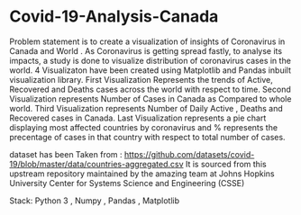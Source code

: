 # Covid-19-Analysis-Canada
Problem statement is to create a visualization of insights of Coronavirus in Canada and World . As Coronavirus is getting spread fastly, to analyse its impacts, a  study is done to visualize distribution of coronavirus cases in the world. 4 Visualizaton have been created using Matplotlib and Pandas inbuilt visualization library. First Visualization Represents the trends of Active, Recovered and Deaths cases across the world with respect to time. Second Visualization represents Number of Cases in Canada as Compared to whole world. Third Visualization represents Number of Daily Active ,  Deaths and Recovered cases in Canada. Last Visualization represents a pie chart displaying most affected countries by coronavirus and % represents the precentage of cases in that country with respect to total number of cases.

dataset  has  been Taken from :
https://github.com/datasets/covid-19/blob/master/data/countries-aggregated.csv
It is sourced from this upstream repository maintained by the amazing team at Johns Hopkins University Center for Systems Science and Engineering (CSSE)


Stack: Python 3 , Numpy , Pandas , Matplotlib 
